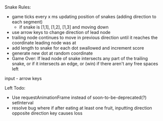 Snake Rules:
- game ticks every x ms updating position of snakes (adding direction to each segment)
  - if snake is [1,1], [1,2], [1,3] and moving down
- use arrow keys to change direction of lead node
- trailing node continues to move in previous direction until it reaches the coordinate leading node was at
- add length to snake for each dot swallowed and increment score
- generate new dot at random coordinate 
- Game Over: If lead node of snake intersects any part of the trailing snake, or if it intersects an edge,
 or (win) if there aren't any free spaces left

input - arrow keys

Left Todo:
- Use requestAnimationFrame instead of soon-to-be-deprecated(?) setInterval
- resolve bug where if after eating at least one fruit, inputting direction opposite direction key causes loss